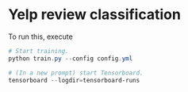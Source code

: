 # Yelp review classification

To run this, execute

```powershell
# Start training.
python train.py --config config.yml

# (In a new prompt) start Tensorboard.
tensorboard --logdir=tensorboard-runs
```
